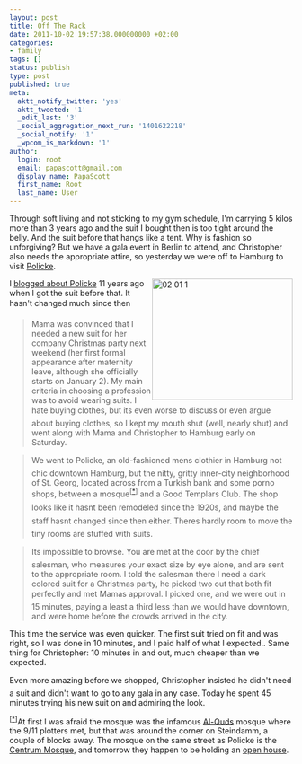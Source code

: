```yaml
---
layout: post
title: Off The Rack
date: 2011-10-02 19:57:38.000000000 +02:00
categories:
- family
tags: []
status: publish
type: post
published: true
meta:
  aktt_notify_twitter: 'yes'
  aktt_tweeted: '1'
  _edit_last: '3'
  _social_aggregation_next_run: '1401622218'
  _social_notify: '1'
  _wpcom_is_markdown: '1'
author:
  login: root
  email: papascott@gmail.com
  display_name: PapaScott
  first_name: Root
  last_name: User
---
```

<p>Through soft living and not sticking to my gym schedule, I'm carrying 5 kilos more than 3 years ago and the suit I bought then is too tight around the belly. And the suit before that hangs like a tent. Why is fashion so unforgiving? But we have a gala event in Berlin to attend, and Christopher also needs the appropriate attire, so yesterday we were off to Hamburg to visit <a href="http://www.policke-herrenkleidung.de/">Policke</a>.</p>
<p><a href="http://www.policke-herrenkleidung.de/historisches-kaufhaus.html"><img src="http://www.papascott.de/wordpress/wp-content/uploads/2011/10/02-01-11.jpg" alt="02 01  1" border="0" width="250" height="216" style="float:right;" /></a>I <a href="http://www.papascott.de/archives/2000/12/11/advent-advent-ein-anzug-brennt/">blogged about Policke</a> 11 years ago when I got the suit before that. It hasn't changed much since then</p>
<blockquote><p>Mama was convinced that I needed a new suit for her company Christmas party next weekend (her first formal appearance after maternity leave, although she officially starts on January 2). My main criteria in choosing a profession was to avoid wearing suits. I hate buying clothes, but its even worse to discuss or even argue about buying clothes, so I kept my mouth shut (well, nearly shut) and went along with Mama and Christopher to Hamburg early on Saturday.</p></blockquote>
<blockquote><p>We went to Policke, an old-fashioned mens clothier in Hamburg not chic downtown Hamburg, but the nitty, gritty inner-city neighborhood of St. Georg, located across from a Turkish bank and some porno shops, between a mosque<sup>[<a name="mosque" href="#footnote">*</a>]</sup> and a Good Templars Club. The shop looks like it hasnt been remodeled since the 1920s, and maybe the staff hasnt changed since then either. Theres hardly room to move the tiny rooms are stuffed with suits.</p></blockquote>
<blockquote><p>Its impossible to browse. You are met at the door by the chief salesman, who measures your exact size by eye alone, and are sent to the appropriate room. I told the salesman there I need a dark colored suit for a Christmas party, he picked two out that both fit perfectly and met Mamas approval. I picked one, and we were out in 15 minutes, paying a least a third less than we would have downtown, and were home before the crowds arrived in the city.</p></blockquote>
<p>This time the service was even quicker. The first suit tried on fit and was right, so I was done in 10 minutes, and I paid half of what I expected.. Same thing for Christopher: 10 minutes in and out, much cheaper than we expected.</p>
<p>Even more amazing before we shopped, Christopher insisted he didn't need a suit and didn't want to go to any gala in any case. Today he spent 45 minutes trying his new suit on and admiring the look.</p>
<p><sup>[<a name="footnote" href="#mosque">*</a>]</sup>At first I was afraid the mosque was the infamous <a href="http://en.wikipedia.org/wiki/Al-Quds_Mosque_Hamburg">Al-Quds</a> mosque where the 9/11 plotters met, but that was around the corner on Steindamm, a couple of blocks away. The mosque on the same street as Policke is the <a href="http://www.centrum-moschee.de/">Centrum Mosque</a>, and tomorrow they happen to be holding an <a href="http://www.centrum-moschee.de/images/stories/diverse/tom_2011_plakat.pdf">open house</a>.</p>

